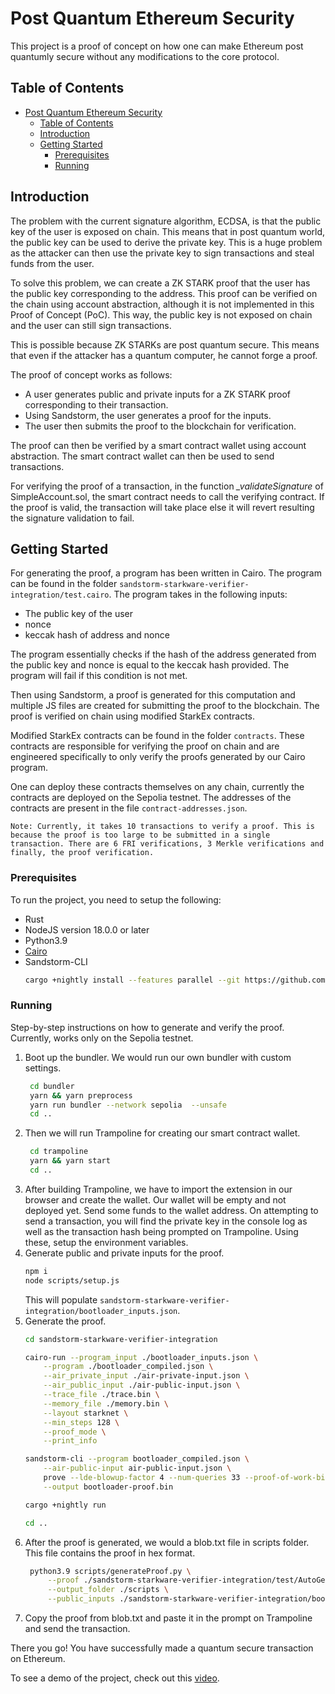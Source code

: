 # Post Quantum Ethereum Security

This project is a proof of concept on how one can make Ethereum post quantumly secure without any modifications to the core protocol.  

## Table of Contents

- [Post Quantum Ethereum Security](#post-quantum-ethereum-security)
  - [Table of Contents](#table-of-contents)
  - [Introduction](#introduction)
  - [Getting Started](#getting-started)
    - [Prerequisites](#prerequisites)
    - [Running](#running)

## Introduction

The problem with the current signature algorithm, ECDSA, is that the public key of the user is exposed on chain. This means that in post quantum world, the public key can be used to derive the private key. This is a huge problem as the attacker can then use the private key to sign transactions and steal funds from the user.

To solve this problem, we can create a ZK STARK proof that the user has the public key corresponding to the address. This proof can be verified on the chain using account abstraction, although it is not implemented in this Proof of Concept (PoC). This way, the public key is not exposed on chain and the user can still sign transactions.

This is possible because ZK STARKs are post quantum secure. This means that even if the attacker has a quantum computer, he cannot forge a proof.

The proof of concept works as follows:
- A user generates public and private inputs for a ZK STARK proof corresponding to their transaction.
- Using Sandstorm, the user generates a proof for the inputs.
- The user then submits the proof to the blockchain for verification.

The proof can then be verified by a smart contract wallet using account abstraction. The smart contract wallet can then be used to send transactions.

For verifying the proof of a transaction, in the function *_validateSignature* of SimpleAccount.sol, the smart contract needs to call the verifying contract. If the proof is valid, the transaction will take place else it will revert resulting the signature validation to fail.


## Getting Started

For generating the proof, a program has been written in Cairo. The program can be found in the folder `sandstorm-starkware-verifier-integration/test.cairo`. The program takes in the following inputs:
- The public key of the user
- nonce
- keccak hash of address and nonce

The program essentially checks if the hash of the address generated from the public key and nonce is equal to the keccak hash provided. The program will fail if this condition is not met. 

Then using Sandstorm, a proof is generated for this computation and multiple JS files are created for submitting the proof to the blockchain. The proof is verified on chain using modified StarkEx contracts.

Modified StarkEx contracts can be found in the folder `contracts`. These contracts are responsible for verifying the proof on chain and are engineered specifically to only verify the proofs generated by our Cairo program.

One can deploy these contracts themselves on any chain, currently the contracts are deployed on the Sepolia testnet. The addresses of the contracts are present in the file `contract-addresses.json`.

`Note: Currently, it takes 10 transactions to verify a proof. This is because the proof is too large to be submitted in a single transaction. There are 6 FRI verifications, 3 Merkle verifications and finally, the proof verification.`

### Prerequisites

To run the project, you need to setup the following:
- Rust
- NodeJS version 18.0.0 or later
- Python3.9
- [Cairo](https://docs.cairo-lang.org/quickstart.html)
- Sandstorm-CLI
  ```sh
  cargo +nightly install --features parallel --git https://github.com/andrewmilson/sandstorm sandstorm-cli
  ```
### Running

Step-by-step instructions on how to generate and verify the proof. Currently, works only on the Sepolia testnet.

1. Boot up the bundler. We would run our own bundler with custom settings.
   ```sh
    cd bundler
    yarn && yarn preprocess
    yarn run bundler --network sepolia  --unsafe
    cd ..
   ```
2. Then we will run Trampoline for creating our smart contract wallet.
   ```sh
    cd trampoline
    yarn && yarn start
    cd ..
   ```
3. After building Trampoline, we have to import the extension in our browser and create the wallet. Our wallet will be empty and not deployed yet. Send some funds to the wallet address. On attempting to send a transaction, you will find the private key in the console log as well as the transaction hash being prompted on Trampoline. Using these, setup the environment variables.
4. Generate public and private inputs for the proof. 
    ```sh
    npm i
    node scripts/setup.js
    ```
    This will populate `sandstorm-starkware-verifier-integration/bootloader_inputs.json`.
5. Generate the proof.
    ```sh
    cd sandstorm-starkware-verifier-integration

    cairo-run --program_input ./bootloader_inputs.json \
        --program ./bootloader_compiled.json \
        --air_private_input ./air-private-input.json \
        --air_public_input ./air-public-input.json \
        --trace_file ./trace.bin \
        --memory_file ./memory.bin \
        --layout starknet \
        --min_steps 128 \
        --proof_mode \
        --print_info

    sandstorm-cli --program bootloader_compiled.json \
        --air-public-input air-public-input.json \
        prove --lde-blowup-factor 4 --num-queries 33 --proof-of-work-bits 30 --air-private-input air-private-input.json \
        --output bootloader-proof.bin

    cargo +nightly run

    cd ..
    ```
6. After the proof is generated, we would a blob.txt file in scripts folder. This file contains the proof in hex format.
   ```sh
    python3.9 scripts/generateProof.py \
        --proof ./sandstorm-starkware-verifier-integration/test/AutoGenProofData.sol \
        --output_folder ./scripts \
        --public_inputs ./sandstorm-starkware-verifier-integration/bootloader_inputs.json
   ```
7. Copy the proof from blob.txt and paste it in the prompt on Trampoline and send the transaction.


There you go! You have successfully made a quantum secure transaction on Ethereum.


To see a demo of the project, check out this [video](https://drive.google.com/file/d/1pzCRlZFrfC4wWtRjAEcGmLhl6ieIb9rG/view?usp=sharing).
